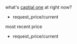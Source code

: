 what's [captial one](company_name) at right now?
* request_price/current

most recent price
* request_price/current